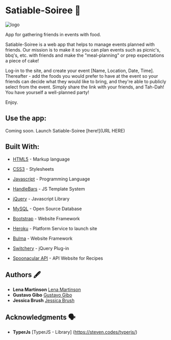 # Satiable-Soiree 🍱
![logo](http://i63.tinypic.com/96gxeq.jpg)

App for gathering friends in events with food.

Satiable-Soiree is a web app that helps to manage events planned with friends. Our mission is to make it so
you can plan events such as picnic's, bbq's, etc. with friends and make the "meal-planning" or prep expectations a piece of cake!

Log-in to the site, and create your event [Name, Location, Date, Time]. Thereafter - add the foods you would prefer to have at the event so your friends can decide what they would like to bring, and they're able to publicly select from the event. Simply share the link with your friends, and Tah-Dah! You have yourself a well-planned party!

Enjoy.

## Use the app:
Coming soon.
Launch Satiable-Soiree [here!](URL HERE)

## Built With:

* [HTML5](https://www.w3.org/TR/html/) - Markup language
* [CSS3](https://developer.mozilla.org/en-US/docs/Web/CSS/CSS3) - Stylesheets
* [Javascript](https://www.javascript.com/) - Programming Language
* [HandleBars](https://handlebarsjs.com/) - JS Template System
* [jQuery](https://jquery.com/) - Javascript Library
* [MySQL](https://www.mysql.com/) - Open Source Database
* [Bootstrap](https://getbootstrap.com/) - Website Framework
* [Heroku](https://heroku.com) - Platform Service to launch site
* [Bulma](https://bulma.io/) - Website Framework
* [Switchery](http://abpetkov.github.io/switchery/) - jQuery Plug-in

* [Spoonacular API](https://market.mashape.com/spoonacular/recipe-food-nutrition) - API Website for Recipes

## Authors 🖋

* **Lena Martinson** [Lena Martinson](https://github.com/Blonded)
* **Gustavo Gibo** [Gustavo Gibo](https://github.com/gustavogibo)
* **Jessica Brush** [Jessica Brush](https://github.com/dandiflower)

## Acknowledgments 🗣

* **TyperJs** [TyperJS - Library] (https://steven.codes/typerjs/)
